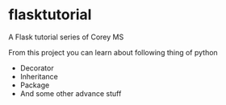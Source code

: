 # flasktutorial
A Flask tutorial series of Corey MS

From this project you can learn about following thing of python
* Decorator
* Inheritance
* Package
* And some other advance stuff
